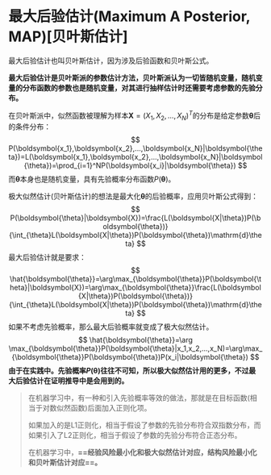 # 最大后验估计(Maximum A Posterior, MAP)[贝叶斯估计]

最大后验估计也叫贝叶斯估计，因为涉及后验函数和贝叶斯公式。

**最大后验估计是贝叶斯派的参数估计方法，贝叶斯派认为一切皆随机变量，随机变量的分布函数的参数也是随机变量，对其进行抽样估计时还需要考虑参数的先验分布。**

在贝叶斯派中，似然函数被理解为样本$\boldsymbol{X}=(X_1,X_2,...,X_N)^T$的分布是给定参数$\boldsymbol{\theta}$后的条件分布：
$$
P(\boldsymbol{x_1},\boldsymbol{x_2},...,\boldsymbol{x_N}|\boldsymbol{\theta})=L(\boldsymbol{x_1},\boldsymbol{x_2},...,\boldsymbol{x_N}|\boldsymbol{\theta})=\prod_{i=1}^NP(\boldsymbol{x_i}|\boldsymbol{\theta})
$$
而$\boldsymbol{\theta}$本身也是随机变量，具有先验概率分布函数$P(\boldsymbol{\theta})$。

极大似然估计(贝叶斯估计)的想法是最大化$\boldsymbol{\theta}$的后验概率，应用贝叶斯公式得到：
$$
P(\boldsymbol{\theta}|\boldsymbol{X})=\frac{L(\boldsymbol{X|\theta})P(\boldsymbol{\theta})}{\int_{\theta}L(\boldsymbol{X|\theta})P(\boldsymbol{\theta})\mathrm{d}\theta}
$$
最大后验估计就是要求：
$$
\hat{\boldsymbol{\theta}}=\arg\max_{\boldsymbol{\theta}}P(\boldsymbol{\theta}|\boldsymbol{X})=\arg\max_{\boldsymbol{\theta}}\frac{L(\boldsymbol{X|\theta})P(\boldsymbol{\theta})}{\int_{\theta}L(\boldsymbol{X|\theta})P(\boldsymbol{\theta})\mathrm{d}\theta}
$$
如果不考虑先验概率，那么最大后验概率就变成了极大似然估计。
$$
\hat{\boldsymbol{\theta}}=\arg \max_{\boldsymbol{\theta}}P(\boldsymbol{\theta}|x_1,x_2,...,x_N)=\arg\max_{\boldsymbol{\theta}}P(\boldsymbol{\theta})P(x_i|\boldsymbol{\theta})
$$
**由于在实践中。先验概率$P(\boldsymbol{\theta})$往往不可知，所以极大似然估计用的更多，不过最大后验估计在证明推导中是会用到的。**

> 在机器学习中，有一种和引入先验概率等效的做法，那就是在目标函数(相当于对数似然函数)后面加入正则化项。
>
> 如果加入的是L1正则化，相当于假设了参数的先验分布符合双指数分布，而如果引入了L2正则化，相当于假设了参数的先验分布符合正态分布。
>
> 在机器学习中，**==经验风险最小化和极大似然估计对应，结构风险最小化和贝叶斯估计对应==。**




